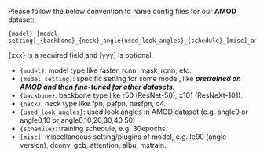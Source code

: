 Please follow the below convention to name config files for our **AMOD** dataset:
~~~
{model}_[model setting]_{backbone}_{neck}_angle{used_look_angles}_{schedule}_[misc]_amod.py
~~~
{xxx} is a required field and [yyy] is optional.

* `{model}`: model type like faster_rcnn, mask_rcnn, etc.
* `[model setting]`: specific setting for some model, like **_pretrained on AMOD and then fine-tuned for other datasets_**.
* `{backbone}`: backbone type like r50 (ResNet-50), x101 (ResNeXt-101).
* `{neck}`: neck type like fpn, pafpn, nasfpn, c4.
* `{used_look_angles}`: used look angles in AMOD dataset (e.g. angle0 or angle0,10 or angle0,10,20,30,40,50)
* `{schedule}`: training schedule, e.g. 30epochs.
* `[misc]`: miscellaneous setting/plugins of model, e.g. le90 (angle version), dconv, gcb, attention, albu, mstrain.
